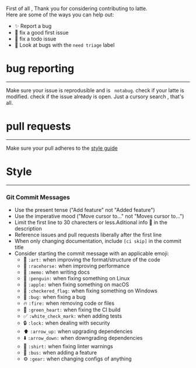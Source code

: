 First of all , Thank you for considering contributing to latte.
<br>
Here are some of the ways you can help out:
- ✨ Report a bug
- 🔨 fix a good first issue
- 🔨 fix  a todo issue
- 🔨 Look at bugs with the ``need triage`` label

# bug reporting
____
Make sure your issue is reprodusible and is  `` notabug``.
check if your latte is modified.
check if the issue already is open. Just a cursory search , that's all.


# pull requests
____
Make sure your pull adheres to the <a href="https://github.com/Pandademic/Latte/blob/master/CONTRIBUTING.md/#Style">style guide</a>


# Style 
____
### Git Commit Messages

* Use the present tense ("Add feature" not "Added feature")
* Use the imperative mood ("Move cursor to..." not "Moves cursor to...")
* Limit the first line to 30 charecters or less.Aditional info :memo: in the description
* Reference issues and pull requests liberally after the first line
* When only changing documentation, include `[ci skip]` in the commit title
* Consider starting the commit message with an applicable emoji:
    * :art: `:art:` when improving the format/structure of the code
    * :racehorse: `:racehorse:` when improving performance
    * :memo: `:memo:` when writing docs
    * :penguin: `:penguin:` when fixing something on Linux
    * :apple: `:apple:` when fixing something on macOS
    * :checkered_flag: `:checkered_flag:` when fixing something on Windows
    * :bug: `:bug:` when fixing a bug
    * :fire: `:fire:` when removing code or files
    * :green_heart: `:green_heart:` when fixing the CI build
    * :white_check_mark: `:white_check_mark:` when adding tests
    * :lock: `:lock:` when dealing with security
    * :arrow_up: `:arrow_up:` when upgrading dependencies
    * :arrow_down: `:arrow_down:` when downgrading dependencies
    * :shirt: `:shirt:` when fixing linter warnings
    * :bus: `:bus:` when adding a feature
    * :gear: `:gear:` when changing configs of anything

